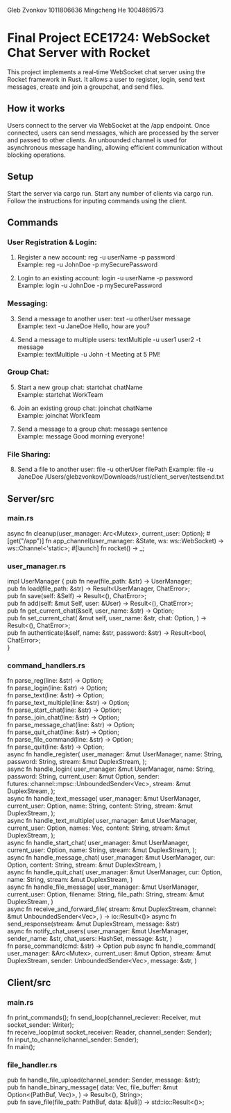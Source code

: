 Gleb Zvonkov 1011806636
Mingcheng He 1004869573

# Final Project ECE1724: WebSocket Chat Server with Rocket
This project implements a real-time WebSocket chat server using the Rocket framework in Rust.
It allows a user to register, login, send text messages, create and join a groupchat, and send files.

## How it works
Users connect to the server via WebSocket at the /app endpoint.
Once connected, users can send messages, which are processed by the server and passed to other clients.
An unbounded channel is used for asynchronous message handling, allowing efficient communication without blocking operations.

## Setup
Start the server via cargo run.
Start any number of clients via cargo run.
Follow the instructions for inputing commands using the client.

## Commands
### User Registration & Login: 
1. Register a new account: 
   reg -u userName -p password   
   Example: reg -u JohnDoe -p mySecurePassword

2. Login to an existing account: 
   login -u userName -p password   
   Example: login -u JohnDoe -p mySecurePassword

### Messaging:
3. Send a message to another user: 
   text -u otherUser message   
   Example: text -u JaneDoe Hello, how are you?

4. Send a message to multiple users: 
   textMultiple -u user1 user2 -t message    
   Example: textMultiple -u John -t Meeting at 5 PM!

### Group Chat: 
5. Start a new group chat: 
   startchat chatName  
   Example: startchat WorkTeam 

6. Join an existing group chat: 
   joinchat chatName  
   Example: joinchat WorkTeam 

7. Send a message to a group chat: message sentence          
   Example: message Good morning everyone!    

### File Sharing: 
8. Send a file to another user: 
   file -u otherUser filePath 
   Example: file -u JaneDoe /Users/glebzvonkov/Downloads/rust/client_server/testsend.txt 


## Server/src
### main.rs
async fn cleanup(user_manager: Arc<Mutex<UserManager>>, current_user: Option<String>);
#[get("/app")]
fn app_channel(user_manager: &State<Context>, ws: ws::WebSocket) -> ws::Channel<'static>;
#[launch]
fn rocket() -> _;

### user_manager.rs
impl UserManager {
    pub fn new(file_path: &str) -> UserManager;       
    pub fn load(file_path: &str) -> Result<UserManager, ChatError>;   
    pub fn save(self: &Self) -> Result<(), ChatError>;  
    pub fn add(self: &mut Self, user: &User) -> Result<(), ChatError>;  
    pub fn get_current_chat(&self, user_name: &str) -> Option<String>;   
    pub fn set_current_chat(
        &mut self,
        user_name: &str,
        chat: Option<String>,
    ) -> Result<(), ChatError>;     
    pub fn authenticate(&self, name: &str, password: &str) -> Result<bool, ChatError>;  
}

### command_handlers.rs
fn parse_reg(line: &str) -> Option<Command>;   
fn parse_login(line: &str) -> Option<Command>;   
fn parse_text(line: &str) -> Option<Command>;  
fn parse_text_multiple(line: &str) -> Option<Command>;  
fn parse_start_chat(line: &str) -> Option<Command>;  
fn parse_join_chat(line: &str) -> Option<Command>;  
fn parse_message_chat(line: &str) -> Option<Command>;  
fn parse_quit_chat(line: &str) -> Option<Command>;  
fn parse_file_command(line: &str) -> Option<Command>;  
fn parse_quit(line: &str) -> Option<Command>;  
async fn handle_register(
    user_manager: &mut UserManager,
    name: String,
    password: String,
    stream: &mut DuplexStream,
);   
async fn handle_login(
    user_manager: &mut UserManager,
    name: String,
    password: String,
    current_user: &mut Option<String>,
    sender: futures::channel::mpsc::UnboundedSender<Vec<u8>>,
    stream: &mut DuplexStream,
);  
async fn handle_text_message(
    user_manager: &mut UserManager,
    current_user: Option<String>,
    name: String,
    content: String,
    stream: &mut DuplexStream,
);  
async fn handle_text_multiple(
    user_manager: &mut UserManager,
    current_user: Option<String>,
    names: Vec<String>,
    content: String,
    stream: &mut DuplexStream,
);  
async fn handle_start_chat(
    user_manager: &mut UserManager,
    current_user: Option<String>,
    name: String,
    stream: &mut DuplexStream,
);   
async fn handle_message_chat(
    user_manager: &mut UserManager,
    cur: Option<String>,
    content: String,
    stream: &mut DuplexStream,
)   
async fn handle_quit_chat(
    user_manager: &mut UserManager,
    cur: Option<String>,
    name: String,
    stream: &mut DuplexStream,
)  
async fn handle_file_message(
    user_manager: &mut UserManager,
    current_user: Option<String>,
    filename: String,
    file_path: String,
    stream: &mut DuplexStream,
)   
async fn receive_and_forward_file(
    stream: &mut DuplexStream,
    channel: &mut UnboundedSender<Vec<u8>>,
) -> io::Result<()>
async fn send_response(stream: &mut DuplexStream, message: &str)   
async fn notify_chat_users(
    user_manager: &mut UserManager,
    sender_name: &str,
    chat_users: HashSet<String>,
    message: &str,
)   
fn parse_command(cmd: &str) -> Option<Command>
pub async fn handle_command(
    user_manager: &Arc<Mutex<UserManager>>,
    current_user: &mut Option<String>,
    stream: &mut DuplexStream,
    sender: UnboundedSender<Vec<u8>>,
    message: &str,
)  

## Client/src
### main.rs
fn print_commands();
fn send_loop(channel_reciever: Receiver<OwnedMessage>, mut socket_sender: Writer<TcpStream>);  
fn receive_loop(mut socket_receiver: Reader<TcpStream>, channel_sender: Sender<OwnedMessage>);  
fn input_to_channel(channel_sender: Sender<OwnedMessage>);  
fn main();

### file_handler.rs
pub fn handle_file_upload(channel_sender: Sender<OwnedMessage>, message: &str);   
pub fn handle_binary_message(
    data: Vec<u8>,
    file_buffer: &mut Option<(PathBuf, Vec<u8>)>,
) -> Result<(), String>;   
pub fn save_file(file_path: PathBuf, data: &[u8]) -> std::io::Result<()>;   
